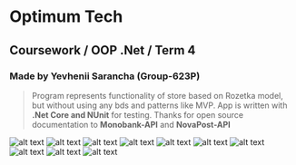 # Optimum Tech
## Coursework / OOP .Net / Term 4
### Made by Yevhenii Sarancha (Group-623P)

>Program represents functionality of store based on Rozetka model, but without using any bds and patterns like MVP.
>App is written with **.Net Core and NUnit** for testing.
>Thanks for open source documentation to **Monobank-API** and **NovaPost-API**

![alt text](https://github.com/EvheniiSarancha/OptimumTech/blob/master/Views/Resources/ReadmePics/mainframe.jpg)
![alt text](https://github.com/EvheniiSarancha/OptimumTech/blob/master/Views/Resources/ReadmePics/categoryframe.jpg)
![alt text](https://github.com/EvheniiSarancha/OptimumTech/blob/master/Views/Resources/ReadmePics/gpusframe.jpg)
![alt text](https://github.com/EvheniiSarancha/OptimumTech/blob/master/Views/Resources/ReadmePics/adminframe.jpg)
![alt text](https://github.com/EvheniiSarancha/OptimumTech/blob/master/Views/Resources/ReadmePics/loginframe.jpg)
![alt text](https://github.com/EvheniiSarancha/OptimumTech/blob/master/Views/Resources/ReadmePics/orderframe.jpg)
![alt text](https://github.com/EvheniiSarancha/OptimumTech/blob/master/Views/Resources/ReadmePics/favoritesframe.jpg)
![alt text](https://github.com/EvheniiSarancha/OptimumTech/blob/master/Views/Resources/ReadmePics/contactframe.jpg)
![alt text](https://github.com/EvheniiSarancha/OptimumTech/blob/master/Views/Resources/ReadmePics/searchframe.jpg)
![alt text](https://github.com/EvheniiSarancha/OptimumTech/blob/master/Views/Resources/ReadmePics/settingsframe.jpg)
